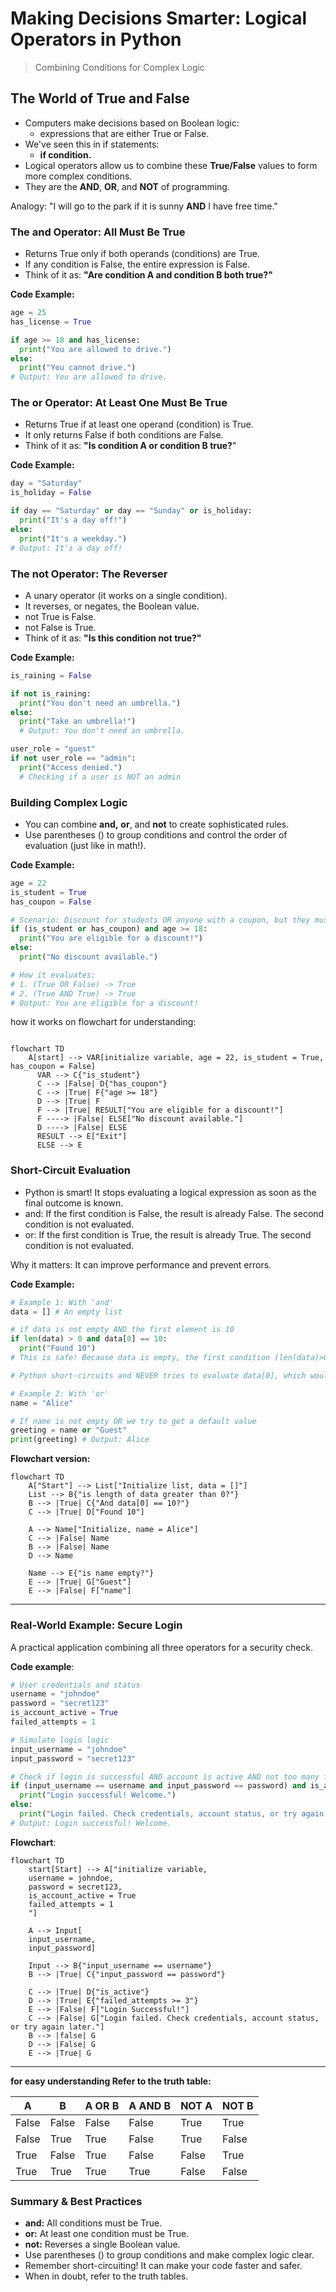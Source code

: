 # Making Decisions Smarter: Logical Operators in Python

> Combining Conditions for Complex Logic

## The World of True and False

- Computers make decisions based on Boolean logic:
  - expressions that are either True or False.
- We've seen this in if statements:
  - **if condition.**
- Logical operators allow us to combine these **True/False** values to form more complex conditions.
- They are the **AND**, **OR**, and **NOT** of programming.

Analogy: "I will go to the park if it is sunny
**AND** I have free time."

### The and Operator: All Must Be True

- Returns True only if both operands (conditions) are True.
- If any condition is False, the entire expression is False.
- Think of it as: **"Are condition A and condition B both true?"**

**Code Example:**

```python
age = 25
has_license = True

if age >= 18 and has_license:
  print("You are allowed to drive.")
else:
  print("You cannot drive.")
# Output: You are allowed to drive.
```

### The or Operator: At Least One Must Be True

- Returns True if at least one operand (condition) is True.
- It only returns False if both conditions are False.
- Think of it as: **"Is condition A or condition B true?**"

**Code Example:**

```python
day = "Saturday"
is_holiday = False

if day == "Saturday" or day == "Sunday" or is_holiday:
  print("It's a day off!")
else:
  print("It's a weekday.")
# Output: It's a day off!
```

### The not Operator: The Reverser

- A unary operator (it works on a single condition).
- It reverses, or negates, the Boolean value.
- not True is False.
- not False is True.
- Think of it as: **"Is this condition not true?"**

**Code Example:**

```python
is_raining = False

if not is_raining:
  print("You don't need an umbrella.")
else:
  print("Take an umbrella!")
  # Output: You don't need an umbrella.

user_role = "guest"
if not user_role == "admin":
  print("Access denied.")
  # Checking if a user is NOT an admin
```

### Building Complex Logic

- You can combine **and,** **or**, and **not** to create sophisticated rules.
- Use parentheses () to group conditions and control the order of evaluation (just like in math!).

**Code Example:**

```python
age = 22
is_student = True
has_coupon = False

# Scenario: Discount for students OR anyone with a coupon, but they must be over 18.
if (is_student or has_coupon) and age >= 18:
  print("You are eligible for a discount!")
else:
  print("No discount available.")

# How it evaluates:
# 1. (True OR False) -> True
# 2. (True AND True) -> True
# Output: You are eligible for a discount!
```

how it works on flowchart for understanding:

```mermaid

flowchart TD
    A[start] --> VAR[initialize variable, age = 22, is_student = True, has_coupon = False]
      VAR --> C{"is_student"}
      C --> |False| D{"has_coupon"}
      C --> |True| F{"age >= 18"}
      D --> |True| F
      F --> |True| RESULT["You are eligible for a discount!"]
      F ----> |False| ELSE["No discount available."]
      D ----> |False| ELSE
      RESULT --> E["Exit"]
      ELSE --> E
```

### Short-Circuit Evaluation

- Python is smart! It stops evaluating a logical expression as soon as the final outcome is known.
- and: If the first condition is False, the result is already False. The second condition is not evaluated.
- or: If the first condition is True, the result is already True. The second condition is not evaluated.

Why it matters: It can improve performance and prevent errors.

**Code Example:**

```python
# Example 1: With 'and'
data = [] # An empty list

# if data is not empty AND the first element is 10
if len(data) > 0 and data[0] == 10:
  print("Found 10")
# This is safe! Because data is empty, the first condition (len(data)>0) is False.

# Python short-circuits and NEVER tries to evaluate data[0], which would cause an IndexError.

# Example 2: With 'or'
name = "Alice"

# If name is not empty OR we try to get a default value
greeting = name or "Guest"
print(greeting) # Output: Alice
```

**Flowchart version:**

```mermaid
flowchart TD
    A["Start"] --> List["Initialize list, data = []"]
    List --> B{"is length of data greater than 0?"}
    B --> |True| C{"And data[0] == 10?"}
    C --> |True| D["Found 10"]

    A --> Name["Initialize, name = Alice"]
    C --> |False| Name
    B --> |False| Name
    D --> Name

    Name --> E{"is name empty?"}
    E --> |True| G["Guest"]
    E --> |False| F["name"]

```

---

### Real-World Example: Secure Login

A practical application combining all three operators for a security check.

**Code example**:

```python
# User credentials and status
username = "johndoe"
password = "secret123"
is_account_active = True
failed_attempts = 1

# Simulate login logic
input_username = "johndoe"
input_password = "secret123"

# Check if login is successful AND account is active AND not too many failed attempts
if (input_username == username and input_password == password) and is_account_active and not failed_attempts >= 3:
  print("Login successful! Welcome.")
else:
  print("Login failed. Check credentials, account status, or try again later.")
# Output: Login successful! Welcome.
```

**Flowchart**:

```mermaid
flowchart TD
    start[Start] --> A["initialize variable,
    username = johndoe,
    password = secret123,
    is_account_active = True
    failed_attempts = 1
    "]

    A --> Input[
    input_username,
    input_password]

    Input --> B{"input_username == username"}
    B --> |True| C{"input_password == password"}
    
    C --> |True| D{"is_active"}
    D --> |True| E{"failed_attempts >= 3"}
    E --> |False| F["Login Successful!"]
    C --> |False| G["Login failed. Check credentials, account status, or try again later."]
    B --> |false| G
    D --> |False| G
    E --> |True| G
```

---

**for easy understanding Refer to the truth table:**

| A | B   | A OR B | A AND B | NOT A | NOT B |
|---- | ----- | ------ | ---- | ---- | --- |
| False | False | False  | False | True | True |
| False | True  | True   | False | True | False |
| True  | False | True   | False | False | True |
| True  | True  | True   | True  | False | False |

### Summary & Best Practices

- **and:** All conditions must be True.
- **or:** At least one condition must be True.
- **not:** Reverses a single Boolean value.
- Use parentheses () to group conditions and make complex logic clear.
- Remember short-circuiting! It can make your code faster and safer.
- When in doubt, refer to the truth tables.
